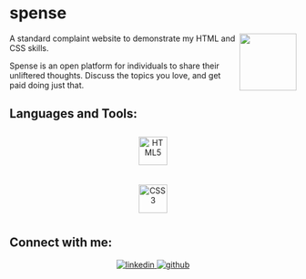 # spense

<img align="right" src="https://media.giphy.com/media/du3J3cXyzhj75IOgvA/giphy.gif" width="100"/>

A standard complaint website to demonstrate my HTML and CSS skills.

Spense is an open platform for individuals to share their unliftered thoughts. 
Discuss the topics you love, and get paid doing just that.
## Languages and Tools:

<div align="center">  
 
<a href="https://en.wikipedia.org/wiki/HTML5" target="_blank"><img style="margin: 10px" src="https://profilinator.rishav.dev/skills-assets/html5-original-wordmark.svg" alt="HTML5" height="50" /></a>

<a href="https://www.w3schools.com/css/" target="_blank"><img style="margin: 10px" src="https://profilinator.rishav.dev/skills-assets/css3-original-wordmark.svg" alt="CSS3" height="50" /></a>

</div>

## Connect with me:

<div align="center">

<a href="https://linkedin.com/in/samuel-akongbota-7357771a7/" target="_blank">
<img src=https://img.shields.io/badge/linkedin-%231E77B5.svg?&style=for-the-badge&logo=linkedin&logoColor=white alt=linkedin style="margin-bottom: 5px;" />
</a>

<a href="https://github.com/Reysam2" target="_blank">
<img src=https://img.shields.io/badge/github-%2324292e.svg?&style=for-the-badge&logo=github&logoColor=white alt=github style="margin-bottom: 5px;" />
</a> 
 
</div>
